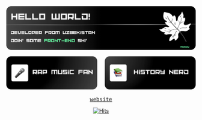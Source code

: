 
<img src="/assets/main-3.png" alt="WELCOME">

<p>
  <img src="/assets/blox-1.png" width=48% alt="EMINEM">
  &nbsp;&nbsp;&nbsp;
  <img src="/assets/blox-3.png" width=48% alt="HISTORY">
</p>

<p align="center">
  <samp>
    <a href="https://monov-web.vercel.app/">website</a>
  </samp>
</p>

<p align="center">
  <a href="https://hits.sh/github.com/monov/">
    <img alt="Hits" src="https://hits.sh/github.com/smnv-shokh.svg?view=today-total&label=Shokhrukh's%20Viewers%20(Today%20%2F%20Total)&color=000000&labelColor=000000&logo=vercel"/>
  </a>
</p>
